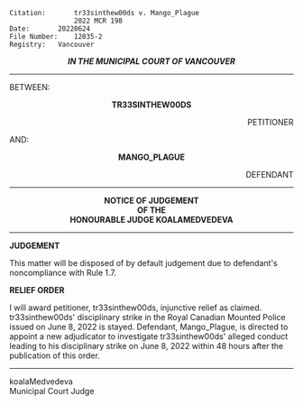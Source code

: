 	Citation:       tr33sinthew00ds v. Mango_Plague
                	2022 MCR 198
	Date:		20220624
	File Number:	12035-2
	Registry:	Vancouver

<p align="center"><b><i>IN THE MUNICIPAL COURT OF VANCOUVER</b></i>

---

BETWEEN:
<p align="center"><b>		TR33SINTHEW00DS			</b>
<p align="right">		PETITIONER
<p>				AND:
<p align="center"><b>		MANGO_PLAGUE			</b>
<p align="right">		DEFENDANT	

---

<p align="center">		
		<b>		NOTICE OF JUDGEMENT
<br>				OF THE
<br>				HONOURABLE JUDGE KOALAMEDVEDEVA

</b>
	
---

**JUDGEMENT**
	
This matter will be disposed of by default judgement due to defendant's noncompliance with Rule 1.7.

**RELIEF ORDER**

I will award petitioner, tr33sinthew00ds, injunctive relief as claimed. tr33sinthew00ds' disciplinary strike in the Royal Canadian Mounted Police issued on June 8, 2022 is stayed. Defendant, Mango_Plague, is directed to appoint a new adjudicator to investigate tr33sinthew00ds' alleged conduct leading to his disciplinary strike on June 8, 2022 within 48 hours after the publication of this order.
	
---
	
koalaMedvedeva <br>
Municipal Court Judge
